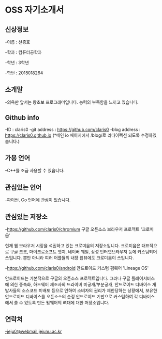 # OSS 자기소개서


## 신상정보
  -이름 : 선종호
  
  -학과 : 컴퓨터공학과
  
  -학년 : 3학년
  
  -학번 : 2018018264
  
## 소개말
  -의욕만 앞서는 왕초보 프로그래머입니다. 능력의 부족함을 느끼고 있습니다.

## Github info
  -ID : claris0
  -git address : https://github.com/claris0
  -blog address : https://claris0.github.io
  (*메인 io 페이지에서 /blog/로 리다이렉션 되도록 수정하였습니다.)

## 가용 언어
  -C++를 조금 사용할 수 있습니다.
  
## 관심있는 언어
  -파이썬, Go 언어에 관심이 있습니다.

## 관심있는 저장소
  -https://github.com/claris0/chromium 구글 오픈소스 브라우저 프로젝트 '크로미움'
  
  현재 웹 브라우저 시장을 석권하고 있는 크로미움의 저장소입니다. 크로미움은 대표적으로 구글 크롬, 마이크로소프트 엣지, 네이버 웨일, 삼성 인터넷브라우저 등에 커스텀되어 쓰입니다. 뿐만 아니라 여러 어플들의 내장 웹뷰에도 크로미움이 쓰입니다.
  
  -https://github.com/claris0/android  안드로이드 커스텀 펌웨어 'Lineage OS'
  
  안드로이드는 기본적으로 구글의 오픈소스 프로젝트입니다. 그러나 구글 플레이서비스에 의한 종속화, 하드웨어 제조사의 드라이버 미공개/부분공개, 안드로이드 디바이스 개발사들의 소스코드 미배포 등으로 인하여 소비자의 권리가 제한당하는 상황에서, 보유한 안드로이드 디바이스를 오픈소스의 순정 안드로이드 기반으로 커스텀하여 각 디바이스에서 쓸 수 있도록 만든 펌웨어의 뼈대에 대한 저장소입니다.
  
## 연락처
  -jeju0@webmail.jejunu.ac.kr
